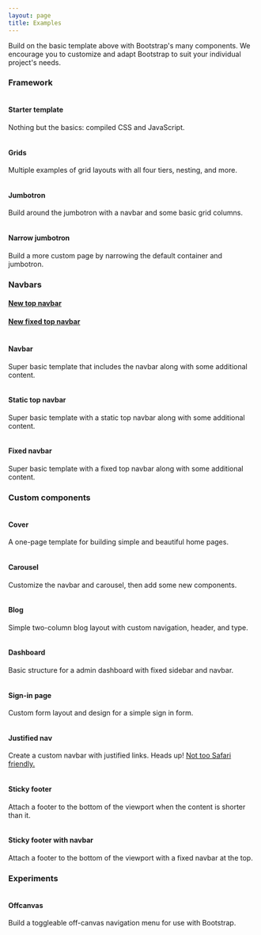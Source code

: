 ```yaml
---
layout: page
title: Examples
---
```


Build on the basic template above with Bootstrap's many components. We encourage you to customize and adapt Bootstrap to suit your individual project's needs.

### Framework

<div class="row bs-examples">
  <div class="col-xs-6 col-md-4">
    <a href="{{ site.baseurl }}examples/starter-template/">
      <img class="img-thumbnail" src="{{ site.baseurl }}examples/screenshots/starter-template.jpg" alt="">
    </a>
    <h4>Starter template</h4>
    <p>Nothing but the basics: compiled CSS and JavaScript.</p>
  </div>
  <div class="col-xs-6 col-md-4">
    <a href="{{ site.baseurl }}examples/grid/">
      <img class="img-thumbnail" src="{{ site.baseurl }}examples/screenshots/grid.jpg" alt="">
    </a>
    <h4>Grids</h4>
    <p>Multiple examples of grid layouts with all four tiers, nesting, and more.</p>
  </div>
  <div class="clearfix visible-xs-block"></div>

  <div class="col-xs-6 col-md-4">
    <a href="{{ site.baseurl }}examples/jumbotron/">
      <img class="img-thumbnail" src="{{ site.baseurl }}examples/screenshots/jumbotron.jpg" alt="">
    </a>
    <h4>Jumbotron</h4>
    <p>Build around the jumbotron with a navbar and some basic grid columns.</p>
  </div>
  <div class="col-xs-6 col-md-4">
    <a href="{{ site.baseurl }}examples/jumbotron-narrow/">
      <img class="img-thumbnail" src="{{ site.baseurl }}examples/screenshots/jumbotron-narrow.jpg" alt="">
    </a>
    <h4>Narrow jumbotron</h4>
    <p>Build a more custom page by narrowing the default container and jumbotron.</p>
  </div>
</div>

### Navbars

<div class="row bs-examples">
  <div class="col-xs-6 col-md-4">
    <a href="{{ site.baseurl }}examples/navbar-top/">
      <h4>New top navbar</h4>
    </a>
  </div>
  <div class="col-xs-6 col-md-4">
    <a href="{{ site.baseurl }}examples/navbar-top-fixed/">
      <h4>New fixed top navbar</h4>
    </a>
  </div>

  <div class="col-xs-6 col-md-4">
    <a href="{{ site.baseurl }}examples/navbar/">
      <img class="img-thumbnail" src="{{ site.baseurl }}examples/screenshots/navbar.jpg" alt="">
    </a>
    <h4>Navbar</h4>
    <p>Super basic template that includes the navbar along with some additional content.</p>
  </div>
  <div class="col-xs-6 col-md-4">
    <a href="{{ site.baseurl }}examples/navbar-static-top/">
      <img class="img-thumbnail" src="{{ site.baseurl }}examples/screenshots/navbar-static.jpg" alt="">
    </a>
    <h4>Static top navbar</h4>
    <p>Super basic template with a static top navbar along with some additional content.</p>
  </div>
  <div class="clearfix visible-xs-block"></div>

  <div class="col-xs-6 col-md-4">
    <a href="{{ site.baseurl }}examples/navbar-fixed-top/">
      <img class="img-thumbnail" src="{{ site.baseurl }}examples/screenshots/navbar-fixed.jpg" alt="">
    </a>
    <h4>Fixed navbar</h4>
    <p>Super basic template with a fixed top navbar along with some additional content.</p>
  </div>
</div>

<h3 id="examples-custom">Custom components</h3>
<div class="row bs-examples">
  <div class="col-xs-6 col-md-4">
    <a href="{{ site.baseurl }}examples/cover/">
      <img class="img-thumbnail" src="{{ site.baseurl }}examples/screenshots/cover.jpg" alt="">
    </a>
    <h4>Cover</h4>
    <p>A one-page template for building simple and beautiful home pages.</p>
  </div>
  <div class="col-xs-6 col-md-4">
    <a href="{{ site.baseurl }}examples/carousel/">
      <img class="img-thumbnail" src="{{ site.baseurl }}examples/screenshots/carousel.jpg" alt="">
    </a>
    <h4>Carousel</h4>
    <p>Customize the navbar and carousel, then add some new components.</p>
  </div>
  <div class="clearfix visible-xs-block"></div>

  <div class="col-xs-6 col-md-4">
    <a href="{{ site.baseurl }}examples/blog/">
      <img class="img-thumbnail" src="{{ site.baseurl }}examples/screenshots/blog.jpg" alt="">
    </a>
    <h4>Blog</h4>
    <p>Simple two-column blog layout with custom navigation, header, and type.</p>
  </div>
  <div class="col-xs-6 col-md-4">
    <a href="{{ site.baseurl }}examples/dashboard/">
      <img class="img-thumbnail" src="{{ site.baseurl }}examples/screenshots/dashboard.jpg" alt="">
    </a>
    <h4>Dashboard</h4>
    <p>Basic structure for a admin dashboard with fixed sidebar and navbar.</p>
  </div>
  <div class="clearfix visible-xs-block"></div>

  <div class="col-xs-6 col-md-4">
    <a href="{{ site.baseurl }}examples/signin/">
      <img class="img-thumbnail" src="{{ site.baseurl }}examples/screenshots/sign-in.jpg" alt="">
    </a>
    <h4>Sign-in page</h4>
    <p>Custom form layout and design for a simple sign in form.</p>
  </div>
  <div class="col-xs-6 col-md-4">
    <a href="{{ site.baseurl }}examples/justified-nav/">
      <img class="img-thumbnail" src="{{ site.baseurl }}examples/screenshots/justified-nav.jpg" alt="">
    </a>
    <h4>Justified nav</h4>
    <p>Create a custom navbar with justified links. Heads up! <a href="{{ site.baseurl }}components/#nav-justified">Not too Safari friendly.</a></p>
  </div>
  <div class="clearfix visible-xs-block"></div>

  <div class="col-xs-6 col-md-4">
    <a href="{{ site.baseurl }}examples/sticky-footer/">
      <img class="img-thumbnail" src="{{ site.baseurl }}examples/screenshots/sticky-footer.jpg" alt="">
    </a>
    <h4>Sticky footer</h4>
    <p>Attach a footer to the bottom of the viewport when the content is shorter than it.</p>
  </div>
  <div class="col-xs-6 col-md-4">
    <a href="{{ site.baseurl }}examples/sticky-footer-navbar/">
      <img class="img-thumbnail" src="{{ site.baseurl }}examples/screenshots/sticky-footer-navbar.jpg" alt="">
    </a>
    <h4>Sticky footer with navbar</h4>
    <p>Attach a footer to the bottom of the viewport with a fixed navbar at the top.</p>
  </div>
</div>

### Experiments

<div class="row bs-examples">
  <div class="col-xs-6 col-md-4">
    <a href="{{ site.baseurl }}examples/offcanvas/">
      <img class="img-thumbnail" src="{{ site.baseurl }}examples/screenshots/offcanvas.jpg" alt="">
    </a>
    <h4>Offcanvas</h4>
    <p>Build a toggleable off-canvas navigation menu for use with Bootstrap.</p>
  </div>
</div>
